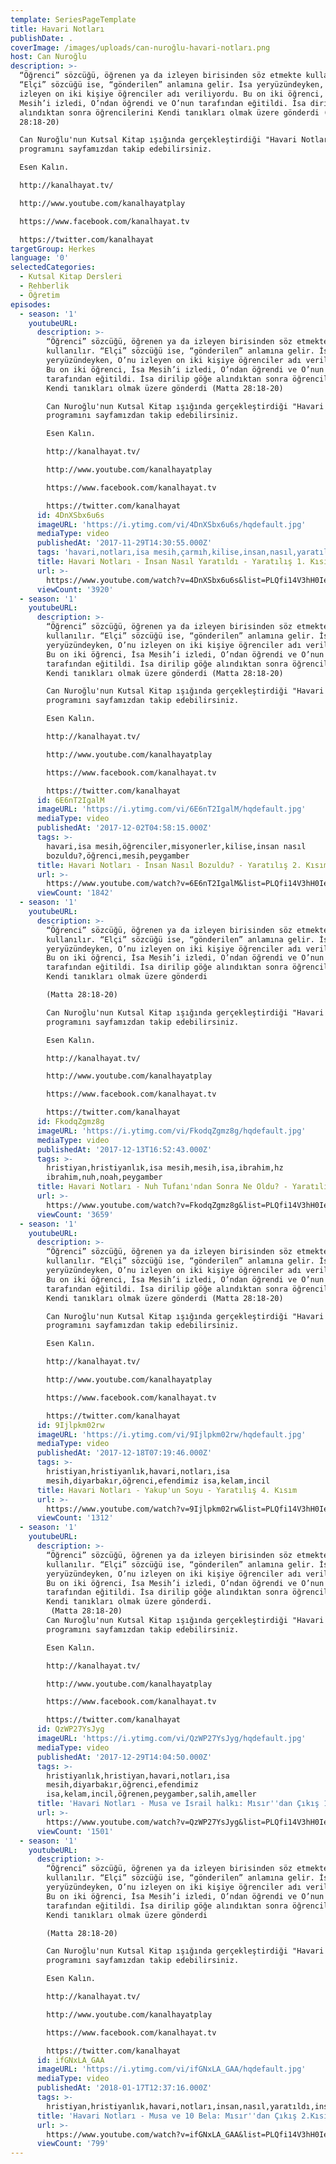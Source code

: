 ```yaml
---
template: SeriesPageTemplate
title: Havari Notları
publishDate: .
coverImage: /images/uploads/can-nuroğlu-havari-notları.png
host: Can Nuroğlu
description: >-
  “Öğrenci” sözcüğü, öğrenen ya da izleyen birisinden söz etmekte kullanılır.
  “Elçi” sözcüğü ise, “gönderilen” anlamına gelir. İsa yeryüzündeyken, O’nu
  izleyen on iki kişiye öğrenciler adı veriliyordu. Bu on iki öğrenci, İsa
  Mesih’i izledi, O’ndan öğrendi ve O’nun tarafından eğitildi. İsa dirilip göğe
  alındıktan sonra öğrencilerini Kendi tanıkları olmak üzere gönderdi (Matta
  28:18-20)

  Can Nuroğlu'nun Kutsal Kitap ışığında gerçekleştirdiği "Havari Notları"
  programını sayfamızdan takip edebilirsiniz. 

  Esen Kalın.

  http://kanalhayat.tv/

  http://www.youtube.com/kanalhayatplay

  https://www.facebook.com/kanalhayat.tv

  https://twitter.com/kanalhayat
targetGroup: Herkes
language: '0'
selectedCategories:
  - Kutsal Kitap Dersleri
  - Rehberlik
  - Öğretim
episodes:
  - season: '1'
    youtubeURL:
      description: >-
        “Öğrenci” sözcüğü, öğrenen ya da izleyen birisinden söz etmekte
        kullanılır. “Elçi” sözcüğü ise, “gönderilen” anlamına gelir. İsa
        yeryüzündeyken, O’nu izleyen on iki kişiye öğrenciler adı veriliyordu.
        Bu on iki öğrenci, İsa Mesih’i izledi, O’ndan öğrendi ve O’nun
        tarafından eğitildi. İsa dirilip göğe alındıktan sonra öğrencilerini
        Kendi tanıkları olmak üzere gönderdi (Matta 28:18-20)

        Can Nuroğlu'nun Kutsal Kitap ışığında gerçekleştirdiği "Havari Notları"
        programını sayfamızdan takip edebilirsiniz. 

        Esen Kalın.

        http://kanalhayat.tv/

        http://www.youtube.com/kanalhayatplay

        https://www.facebook.com/kanalhayat.tv

        https://twitter.com/kanalhayat
      id: 4DnXSbx6u6s
      imageURL: 'https://i.ytimg.com/vi/4DnXSbx6u6s/hqdefault.jpg'
      mediaType: video
      publishedAt: '2017-11-29T14:30:55.000Z'
      tags: 'havari,notları,isa mesih,çarmıh,kilise,insan,nasıl,yaratıldı,öğrenci'
      title: Havari Notları - İnsan Nasıl Yaratıldı - Yaratılış 1. Kısım
      url: >-
        https://www.youtube.com/watch?v=4DnXSbx6u6s&list=PLQfi14V3hH0IevVIVLEVoW8N9WUJykBu7&index=2&t=0s
      viewCount: '3920'
  - season: '1'
    youtubeURL:
      description: >-
        “Öğrenci” sözcüğü, öğrenen ya da izleyen birisinden söz etmekte
        kullanılır. “Elçi” sözcüğü ise, “gönderilen” anlamına gelir. İsa
        yeryüzündeyken, O’nu izleyen on iki kişiye öğrenciler adı veriliyordu.
        Bu on iki öğrenci, İsa Mesih’i izledi, O’ndan öğrendi ve O’nun
        tarafından eğitildi. İsa dirilip göğe alındıktan sonra öğrencilerini
        Kendi tanıkları olmak üzere gönderdi (Matta 28:18-20)

        Can Nuroğlu'nun Kutsal Kitap ışığında gerçekleştirdiği "Havari Notları"
        programını sayfamızdan takip edebilirsiniz. 

        Esen Kalın.

        http://kanalhayat.tv/

        http://www.youtube.com/kanalhayatplay

        https://www.facebook.com/kanalhayat.tv

        https://twitter.com/kanalhayat
      id: 6E6nT2IgalM
      imageURL: 'https://i.ytimg.com/vi/6E6nT2IgalM/hqdefault.jpg'
      mediaType: video
      publishedAt: '2017-12-02T04:58:15.000Z'
      tags: >-
        havari,isa mesih,öğrenciler,misyonerler,kilise,insan nasıl
        bozuldu?,öğrenci,mesih,peygamber
      title: Havari Notları - İnsan Nasıl Bozuldu? - Yaratılış 2. Kısım
      url: >-
        https://www.youtube.com/watch?v=6E6nT2IgalM&list=PLQfi14V3hH0IevVIVLEVoW8N9WUJykBu7&index=3&t=0s
      viewCount: '1842'
  - season: '1'
    youtubeURL:
      description: >-
        “Öğrenci” sözcüğü, öğrenen ya da izleyen birisinden söz etmekte
        kullanılır. “Elçi” sözcüğü ise, “gönderilen” anlamına gelir. İsa
        yeryüzündeyken, O’nu izleyen on iki kişiye öğrenciler adı veriliyordu.
        Bu on iki öğrenci, İsa Mesih’i izledi, O’ndan öğrendi ve O’nun
        tarafından eğitildi. İsa dirilip göğe alındıktan sonra öğrencilerini
        Kendi tanıkları olmak üzere gönderdi 

        (Matta 28:18-20)

        Can Nuroğlu'nun Kutsal Kitap ışığında gerçekleştirdiği "Havari Notları"
        programını sayfamızdan takip edebilirsiniz. 

        Esen Kalın.

        http://kanalhayat.tv/

        http://www.youtube.com/kanalhayatplay

        https://www.facebook.com/kanalhayat.tv

        https://twitter.com/kanalhayat
      id: FkodqZgmz8g
      imageURL: 'https://i.ytimg.com/vi/FkodqZgmz8g/hqdefault.jpg'
      mediaType: video
      publishedAt: '2017-12-13T16:52:43.000Z'
      tags: >-
        hristiyan,hristiyanlık,isa mesih,mesih,isa,ibrahim,hz
        ibrahim,nuh,noah,peygamber
      title: Havari Notları - Nuh Tufanı'ndan Sonra Ne Oldu? - Yaratılış 3. Kısım
      url: >-
        https://www.youtube.com/watch?v=FkodqZgmz8g&list=PLQfi14V3hH0IevVIVLEVoW8N9WUJykBu7&index=4&t=0s
      viewCount: '3659'
  - season: '1'
    youtubeURL:
      description: >-
        “Öğrenci” sözcüğü, öğrenen ya da izleyen birisinden söz etmekte
        kullanılır. “Elçi” sözcüğü ise, “gönderilen” anlamına gelir. İsa
        yeryüzündeyken, O’nu izleyen on iki kişiye öğrenciler adı veriliyordu.
        Bu on iki öğrenci, İsa Mesih’i izledi, O’ndan öğrendi ve O’nun
        tarafından eğitildi. İsa dirilip göğe alındıktan sonra öğrencilerini
        Kendi tanıkları olmak üzere gönderdi (Matta 28:18-20)

        Can Nuroğlu'nun Kutsal Kitap ışığında gerçekleştirdiği "Havari Notları"
        programını sayfamızdan takip edebilirsiniz. 

        Esen Kalın.

        http://kanalhayat.tv/

        http://www.youtube.com/kanalhayatplay

        https://www.facebook.com/kanalhayat.tv

        https://twitter.com/kanalhayat
      id: 9Ijlpkm02rw
      imageURL: 'https://i.ytimg.com/vi/9Ijlpkm02rw/hqdefault.jpg'
      mediaType: video
      publishedAt: '2017-12-18T07:19:46.000Z'
      tags: >-
        hristiyan,hristiyanlık,havari,notları,isa
        mesih,diyarbakır,öğrenci,efendimiz isa,kelam,incil
      title: Havari Notları - Yakup'un Soyu - Yaratılış 4. Kısım
      url: >-
        https://www.youtube.com/watch?v=9Ijlpkm02rw&list=PLQfi14V3hH0IevVIVLEVoW8N9WUJykBu7&index=5&t=0s
      viewCount: '1312'
  - season: '1'
    youtubeURL:
      description: >-
        “Öğrenci” sözcüğü, öğrenen ya da izleyen birisinden söz etmekte
        kullanılır. “Elçi” sözcüğü ise, “gönderilen” anlamına gelir. İsa
        yeryüzündeyken, O’nu izleyen on iki kişiye öğrenciler adı veriliyordu.
        Bu on iki öğrenci, İsa Mesih’i izledi, O’ndan öğrendi ve O’nun
        tarafından eğitildi. İsa dirilip göğe alındıktan sonra öğrencilerini
        Kendi tanıkları olmak üzere gönderdi.
         (Matta 28:18-20)
        Can Nuroğlu'nun Kutsal Kitap ışığında gerçekleştirdiği "Havari Notları"
        programını sayfamızdan takip edebilirsiniz. 

        Esen Kalın.

        http://kanalhayat.tv/

        http://www.youtube.com/kanalhayatplay

        https://www.facebook.com/kanalhayat.tv

        https://twitter.com/kanalhayat
      id: QzWP27YsJyg
      imageURL: 'https://i.ytimg.com/vi/QzWP27YsJyg/hqdefault.jpg'
      mediaType: video
      publishedAt: '2017-12-29T14:04:50.000Z'
      tags: >-
        hristiyanlık,hristiyan,havari,notları,isa
        mesih,diyarbakır,öğrenci,efendimiz
        isa,kelam,incil,öğrenen,peygamber,salih,ameller
      title: 'Havari Notları - Musa ve İsrail halkı: Mısır''dan Çıkış 1.Kısım'
      url: >-
        https://www.youtube.com/watch?v=QzWP27YsJyg&list=PLQfi14V3hH0IevVIVLEVoW8N9WUJykBu7&index=6&t=0s
      viewCount: '1501'
  - season: '1'
    youtubeURL:
      description: >-
        “Öğrenci” sözcüğü, öğrenen ya da izleyen birisinden söz etmekte
        kullanılır. “Elçi” sözcüğü ise, “gönderilen” anlamına gelir. İsa
        yeryüzündeyken, O’nu izleyen on iki kişiye öğrenciler adı veriliyordu.
        Bu on iki öğrenci, İsa Mesih’i izledi, O’ndan öğrendi ve O’nun
        tarafından eğitildi. İsa dirilip göğe alındıktan sonra öğrencilerini
        Kendi tanıkları olmak üzere gönderdi 

        (Matta 28:18-20)

        Can Nuroğlu'nun Kutsal Kitap ışığında gerçekleştirdiği "Havari Notları"
        programını sayfamızdan takip edebilirsiniz. 

        Esen Kalın.

        http://kanalhayat.tv/

        http://www.youtube.com/kanalhayatplay

        https://www.facebook.com/kanalhayat.tv

        https://twitter.com/kanalhayat
      id: ifGNxLA_GAA
      imageURL: 'https://i.ytimg.com/vi/ifGNxLA_GAA/hqdefault.jpg'
      mediaType: video
      publishedAt: '2018-01-17T12:37:16.000Z'
      tags: >-
        hristiyan,hristiyanlık,havari,notları,insan,nasıl,yaratıldı,insanlık,kelam,incil,zebur,tevrat,musa,peygamber,on,bela,mısırdan,çıkış
      title: 'Havari Notları - Musa ve 10 Bela: Mısır''dan Çıkış 2.Kısım'
      url: >-
        https://www.youtube.com/watch?v=ifGNxLA_GAA&list=PLQfi14V3hH0IevVIVLEVoW8N9WUJykBu7&index=7&t=0s
      viewCount: '799'
---
```


